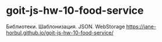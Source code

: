 # goit-js-hw-10-food-service
Библиотеки. Шаблонизация. JSON. WebStorage
https://jane-horbul.github.io/goit-js-hw-10-food-service/
